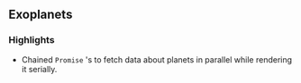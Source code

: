 ## Exoplanets
### Highlights

* Chained `Promise` 's to fetch data about planets in parallel while rendering it serially.